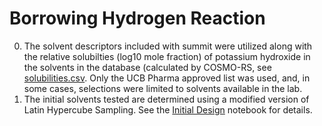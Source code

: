  # Borrowing Hydrogen Reaction

0. The solvent descriptors included with summit were utilized along with the relative solubilties (log10 mole fraction) of potassium hydroxide in the solvents in the database (calculated by COSMO-RS, see [solubilities.csv](inputs/solubilities.csv). Only the UCB Pharma approved list was used, and, in some cases, selections were limited to solvents available in the lab.
2. The initial solvents tested are determined using a modified version of Latin Hypercube Sampling.  See the [Initial Design](initial_design.ipynb) notebook for details.

 
